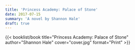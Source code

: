 ```yaml
---
title: 'Princess Academy: Palace of Stone'
date: 2017-07-15
summary: 'A novel by Shannon Hale'
draft: true
---
```


{{< booklist/book
title="Princess Academy: Palace of Stone"
author="Shannon Hale"
cover="cover.jpg"
format="Print" >}}
